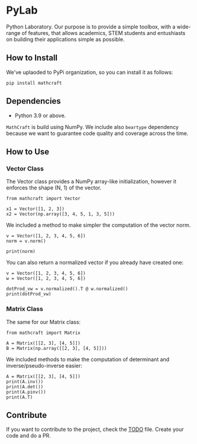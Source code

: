 # PyLab

Python Laboratory. Our purpose is to provide a simple toolbox, with a wide-range of features, that allows academics, STEM students and entushiasts on building their applications simple as possible.

## How to Install

We've uplaoded to PyPi organization, so you can install it as follows:

```
pip install mathcraft
```

## Dependencies

- Python 3.9 or above.

`MathCraft` is build using NumPy. We include also `beartype` dependency because we want to guarantee code quality and coverage across the time.

## How to Use

### Vector Class

The Vector class provides a NumPy array-like initialization, however it enforces the shape (N, 1) of the vector.

```
from mathcraft import Vector

x1 = Vector([1, 2, 3])
x2 = Vector(np.array([3, 4, 5, 1, 3, 5]))
```

We included a method to make simpler the computation of the vector norm.

```
v = Vector([1, 2, 3, 4, 5, 6])
norm = v.norm()

print(norm)
```

You can also return a normalized vector if you already have created one:

```
v = Vector([1, 2, 3, 4, 5, 6])
w = Vector([1, 2, 3, 4, 5, 6])

dotProd_vw = v.normalized().T @ w.normalized()
print(dotProd_vw)
```

### Matrix Class

The same for our Matrix class:

```
from mathcraft import Matrix

A = Matrix([[2, 3], [4, 5]])
B = Matrix(np.array([[2, 3], [4, 5]]))
```

We included methods to make the computation of determinant and inverse/pseudo-inverse easier:

```
A = Matrix([[2, 3], [4, 5]])
print(A.inv())
print(A.det())
print(A.pinv())
print(A.T)
```

## Contribute

If you want to contribute to the project, check the [TODO](TODO.md) file. Create your code and do a PR.